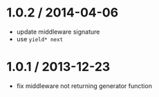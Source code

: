 
1.0.2 / 2014-04-06
==================

 * update middleware signature
 * use `yield* next`

1.0.1 / 2013-12-23
==================

 * fix middleware not returning generator function

